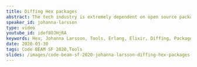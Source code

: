 ```yaml
---
title: Diffing Hex packages
abstract: The tech industry is extremely dependent on open source packages. But every dependency you rely on is also a vulnerability. Multiple high profile packages across platforms have been hijacked and modified with malicious code. This talk is about the value of auditing dependency updates and the tooling to make it less of a chore, including the introduction of a web-based diffing app and other tooling that helps you create an effortless auditing process.
speaker_id: johanna-larsson
type: video
youtube_id: idef8OJHjRA
keywords: Hex, Johanna Larsson, Tools, Erlang, Elixir, Diffing, Package, Code BEAM SF,
date: 2020-03-30
tags: Code BEAM SF 2020,Tools
slides: /images/code-beam-sf-2020-johanna-larsson-diffing-hex-packages-compressed.pdf
---
```


